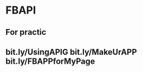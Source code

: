 # FBAPI
For practic
--------------------------------------------
 bit.ly/UsingAPIG
 bit.ly/MakeUrAPP
 bit.ly/FBAPPforMyPage
--------------------------------------------
